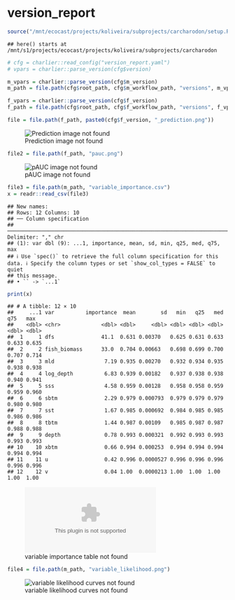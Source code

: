 version_report
================

``` r
source("/mnt/ecocast/projects/koliveira/subprojects/carcharodon/setup.R")
```

    ## here() starts at /mnt/s1/projects/ecocast/projects/koliveira/subprojects/carcharodon

``` r
# cfg = charlier::read_config("version_report.yaml")
# vpars = charlier::parse_version(cfg$version)

m_vpars = charlier::parse_version(cfg$m_version)
m_path = file.path(cfg$root_path, cfg$m_workflow_path, "versions", m_vpars[["major"]], m_vpars[["minor"]], cfg$m_version)

f_vpars = charlier::parse_version(cfg$f_version)
f_path = file.path(cfg$root_path, cfg$f_workflow_path, "versions", f_vpars[["major"]], f_vpars[["minor"]], cfg$f_version)
```

``` r
file = file.path(f_path, paste0(cfg$f_version, "_prediction.png"))
```

<figure>
<img
src="/mnt/s1/projects/ecocast/projects/koliveira/subprojects/carcharodon//workflows/forecast_workflow/versions/v01/100/v01.100.07/v01.100.07_prediction.png"
alt="Prediction image not found" />
<figcaption aria-hidden="true">Prediction image not found</figcaption>
</figure>

``` r
file2 = file.path(f_path, "pauc.png")
```

<figure>
<img
src="/mnt/s1/projects/ecocast/projects/koliveira/subprojects/carcharodon//workflows/forecast_workflow/versions/v01/100/v01.100.07/pauc.png"
alt="pAUC image not found" />
<figcaption aria-hidden="true">pAUC image not found</figcaption>
</figure>

``` r
file3 = file.path(m_path, "variable_importance.csv")
x = readr::read_csv(file3)
```

    ## New names:
    ## Rows: 12 Columns: 10
    ## ── Column specification
    ## ──────────────────────────────────────────────────────────────────────────────────────────────────────────────────────── Delimiter: "," chr
    ## (1): var dbl (9): ...1, importance, mean, sd, min, q25, med, q75, max
    ## ℹ Use `spec()` to retrieve the full column specification for this data. ℹ Specify the column types or set `show_col_types = FALSE` to quiet
    ## this message.
    ## • `` -> `...1`

``` r
print(x)
```

    ## # A tibble: 12 × 10
    ##     ...1 var          importance  mean        sd   min   q25   med   q75   max
    ##    <dbl> <chr>             <dbl> <dbl>     <dbl> <dbl> <dbl> <dbl> <dbl> <dbl>
    ##  1     1 dfs               41.1  0.631 0.00370   0.625 0.631 0.633 0.633 0.635
    ##  2     2 fish_biomass      33.0  0.704 0.00663   0.698 0.699 0.700 0.707 0.714
    ##  3     3 mld                7.19 0.935 0.00270   0.932 0.934 0.935 0.938 0.938
    ##  4     4 log_depth          6.83 0.939 0.00182   0.937 0.938 0.938 0.940 0.941
    ##  5     5 sss                4.58 0.959 0.00128   0.958 0.958 0.959 0.959 0.960
    ##  6     6 sbtm               2.29 0.979 0.000793  0.979 0.979 0.979 0.980 0.980
    ##  7     7 sst                1.67 0.985 0.000692  0.984 0.985 0.985 0.986 0.986
    ##  8     8 tbtm               1.44 0.987 0.00109   0.985 0.987 0.987 0.988 0.988
    ##  9     9 depth              0.78 0.993 0.000321  0.992 0.993 0.993 0.993 0.993
    ## 10    10 xbtm               0.66 0.994 0.000253  0.994 0.994 0.994 0.994 0.994
    ## 11    11 u                  0.42 0.996 0.0000527 0.996 0.996 0.996 0.996 0.996
    ## 12    12 v                  0.04 1.00  0.0000213 1.00  1.00  1.00  1.00  1.00

<figure>
<embed
src="/mnt/s1/projects/ecocast/projects/koliveira/subprojects/carcharodon//workflows/modeling_workflow/versions/v01/100/v01.100.07/variable_importance.csv" />
<figcaption aria-hidden="true">variable importance table not
found</figcaption>
</figure>

``` r
file4 = file.path(m_path, "variable_likelihood.png")
```

<figure>
<img
src="/mnt/s1/projects/ecocast/projects/koliveira/subprojects/carcharodon//workflows/modeling_workflow/versions/v01/100/v01.100.07/variable_likelihood.png"
alt="variable likelihood curves not found" />
<figcaption aria-hidden="true">variable likelihood curves not
found</figcaption>
</figure>

